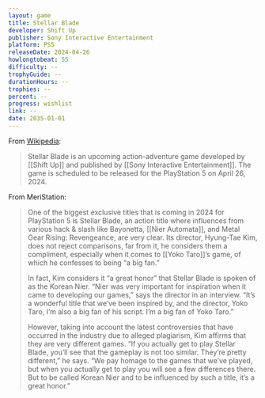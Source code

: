 ```yaml
---
layout: game
title: Stellar Blade
developer: Shift Up
publisher: Sony Interactive Entertainment
platform: PS5
releaseDate: 2024-04-26
howlongtobeat: 55
difficulty: --
trophyGuide: --
durationHours: --
trophies: --
percent: --
progress: wishlist
link: --
date: 2035-01-01
---
```


From [Wikipedia](https://en.wikipedia.org/wiki/Stellar_Blade):

> Stellar Blade is an upcoming action-adventure game developed by [[Shift Up]] and published by [[Sony Interactive Entertainment]]. The game is scheduled to be released for the PlayStation 5 on April 26, 2024.

From MeriStation:

> One of the biggest exclusive titles that is coming in 2024 for PlayStation 5 is Stellar Blade, an action title where influences from various hack & slash like Bayonetta, [[Nier Automata]], and Metal Gear Rising: Revengeance, are very clear. Its director, Hyung-Tae Kim, does not reject comparisons, far from it, he considers them a compliment, especially when it comes to [[Yoko Taro]]’s game, of which he confesses to being “a big fan.”
>
> In fact, Kim considers it “a great honor” that Stellar Blade is spoken of as the Korean Nier. “Nier was very important for inspiration when it came to developing our games,” says the director in an interview. “It’s a wonderful title that we’ve been inspired by, and the director, Yoko Taro, I’m also a big fan of his script. I’m a big fan of Yoko Taro.”
>
> However, taking into account the latest controversies that have occurred in the industry due to alleged plagiarism, Kim affirms that they are very different games. “If you actually get to play Stellar Blade, you’ll see that the gameplay is not too similar. They’re pretty different,” he says. “We pay homage to the games that we’ve played, but when you actually get to play you will see a few differences there. But to be called Korean Nier and to be influenced by such a title, it’s a great honor.”
